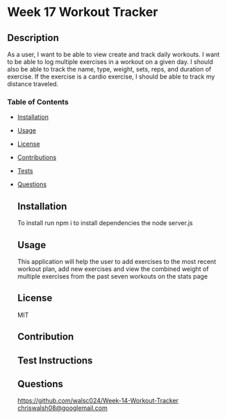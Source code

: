 # Week 17 Workout Tracker


  ## Description
  As a user, I want to be able to view create and track daily workouts. I want to be able to log multiple exercises in a workout on a given day. I should also be able to track the name, type, weight, sets, reps, and duration of exercise. If the exercise is a cardio exercise, I should be able to track my distance traveled.
 
  ### Table of Contents
* [Installation](#Installation)
* [Usage](#Usage)
* [License](#License)
* [Contributions](#Contribution)
* [Tests](#Test)
* [Questions](#questions)

  ## Installation 
  To install run npm i to install dependencies the node server.js

  ## Usage 
  This application will help the user to add exercises to the most recent workout plan, add new exercises and view the combined weight of multiple exercises from the past seven workouts on the stats page

  ## License 
  MIT

  ## Contribution 
  

  ## Test Instructions
  

  ## Questions
  
  https://github.com/walsc024/Week-14-Workout-Tracker
  chriswalsh08@googlemail.com